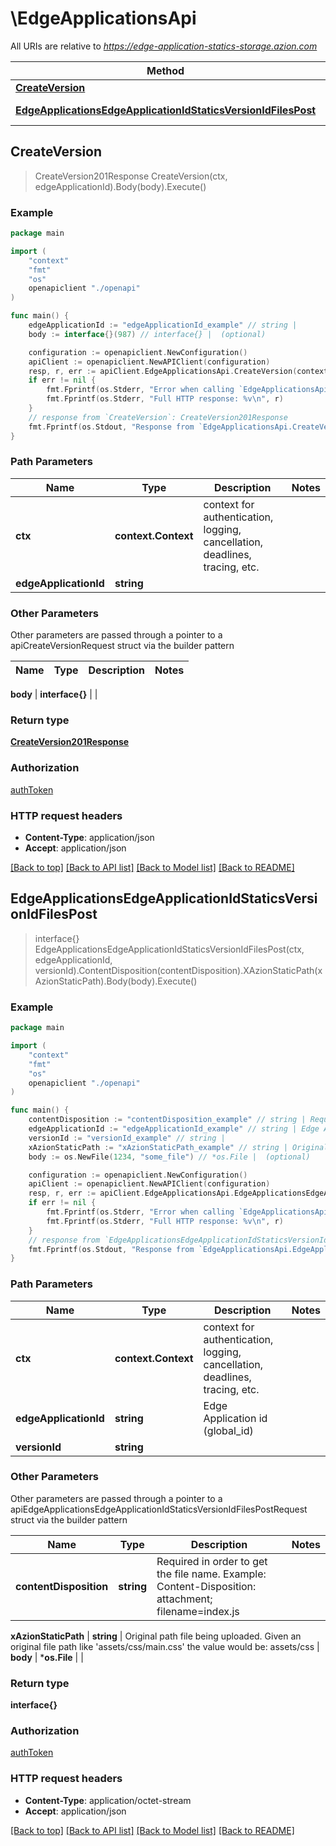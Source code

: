 # \EdgeApplicationsApi

All URIs are relative to *https://edge-application-statics-storage.azion.com*

Method | HTTP request | Description
------------- | ------------- | -------------
[**CreateVersion**](EdgeApplicationsApi.md#CreateVersion) | **Post** /edge-applications/{edge_application_id}/statics | 
[**EdgeApplicationsEdgeApplicationIdStaticsVersionIdFilesPost**](EdgeApplicationsApi.md#EdgeApplicationsEdgeApplicationIdStaticsVersionIdFilesPost) | **Post** /edge-applications/{edge_application_id}/statics/{version_id}/files | 



## CreateVersion

> CreateVersion201Response CreateVersion(ctx, edgeApplicationId).Body(body).Execute()





### Example

```go
package main

import (
    "context"
    "fmt"
    "os"
    openapiclient "./openapi"
)

func main() {
    edgeApplicationId := "edgeApplicationId_example" // string | 
    body := interface{}(987) // interface{} |  (optional)

    configuration := openapiclient.NewConfiguration()
    apiClient := openapiclient.NewAPIClient(configuration)
    resp, r, err := apiClient.EdgeApplicationsApi.CreateVersion(context.Background(), edgeApplicationId).Body(body).Execute()
    if err != nil {
        fmt.Fprintf(os.Stderr, "Error when calling `EdgeApplicationsApi.CreateVersion``: %v\n", err)
        fmt.Fprintf(os.Stderr, "Full HTTP response: %v\n", r)
    }
    // response from `CreateVersion`: CreateVersion201Response
    fmt.Fprintf(os.Stdout, "Response from `EdgeApplicationsApi.CreateVersion`: %v\n", resp)
}
```

### Path Parameters


Name | Type | Description  | Notes
------------- | ------------- | ------------- | -------------
**ctx** | **context.Context** | context for authentication, logging, cancellation, deadlines, tracing, etc.
**edgeApplicationId** | **string** |  | 

### Other Parameters

Other parameters are passed through a pointer to a apiCreateVersionRequest struct via the builder pattern


Name | Type | Description  | Notes
------------- | ------------- | ------------- | -------------

 **body** | **interface{}** |  | 

### Return type

[**CreateVersion201Response**](CreateVersion201Response.md)

### Authorization

[authToken](../README.md#authToken)

### HTTP request headers

- **Content-Type**: application/json
- **Accept**: application/json

[[Back to top]](#) [[Back to API list]](../README.md#documentation-for-api-endpoints)
[[Back to Model list]](../README.md#documentation-for-models)
[[Back to README]](../README.md)


## EdgeApplicationsEdgeApplicationIdStaticsVersionIdFilesPost

> interface{} EdgeApplicationsEdgeApplicationIdStaticsVersionIdFilesPost(ctx, edgeApplicationId, versionId).ContentDisposition(contentDisposition).XAzionStaticPath(xAzionStaticPath).Body(body).Execute()





### Example

```go
package main

import (
    "context"
    "fmt"
    "os"
    openapiclient "./openapi"
)

func main() {
    contentDisposition := "contentDisposition_example" // string | Required in order to get the file name. Example: Content-Disposition: attachment; filename=index.js
    edgeApplicationId := "edgeApplicationId_example" // string | Edge Application id (global_id)
    versionId := "versionId_example" // string | 
    xAzionStaticPath := "xAzionStaticPath_example" // string | Original path file being uploaded. Given an original file path like 'assets/css/main.css' the value would be: assets/css (optional)
    body := os.NewFile(1234, "some_file") // *os.File |  (optional)

    configuration := openapiclient.NewConfiguration()
    apiClient := openapiclient.NewAPIClient(configuration)
    resp, r, err := apiClient.EdgeApplicationsApi.EdgeApplicationsEdgeApplicationIdStaticsVersionIdFilesPost(context.Background(), edgeApplicationId, versionId).ContentDisposition(contentDisposition).XAzionStaticPath(xAzionStaticPath).Body(body).Execute()
    if err != nil {
        fmt.Fprintf(os.Stderr, "Error when calling `EdgeApplicationsApi.EdgeApplicationsEdgeApplicationIdStaticsVersionIdFilesPost``: %v\n", err)
        fmt.Fprintf(os.Stderr, "Full HTTP response: %v\n", r)
    }
    // response from `EdgeApplicationsEdgeApplicationIdStaticsVersionIdFilesPost`: interface{}
    fmt.Fprintf(os.Stdout, "Response from `EdgeApplicationsApi.EdgeApplicationsEdgeApplicationIdStaticsVersionIdFilesPost`: %v\n", resp)
}
```

### Path Parameters


Name | Type | Description  | Notes
------------- | ------------- | ------------- | -------------
**ctx** | **context.Context** | context for authentication, logging, cancellation, deadlines, tracing, etc.
**edgeApplicationId** | **string** | Edge Application id (global_id) | 
**versionId** | **string** |  | 

### Other Parameters

Other parameters are passed through a pointer to a apiEdgeApplicationsEdgeApplicationIdStaticsVersionIdFilesPostRequest struct via the builder pattern


Name | Type | Description  | Notes
------------- | ------------- | ------------- | -------------
 **contentDisposition** | **string** | Required in order to get the file name. Example: Content-Disposition: attachment; filename&#x3D;index.js | 


 **xAzionStaticPath** | **string** | Original path file being uploaded. Given an original file path like &#39;assets/css/main.css&#39; the value would be: assets/css | 
 **body** | ***os.File** |  | 

### Return type

**interface{}**

### Authorization

[authToken](../README.md#authToken)

### HTTP request headers

- **Content-Type**: application/octet-stream
- **Accept**: application/json

[[Back to top]](#) [[Back to API list]](../README.md#documentation-for-api-endpoints)
[[Back to Model list]](../README.md#documentation-for-models)
[[Back to README]](../README.md)

